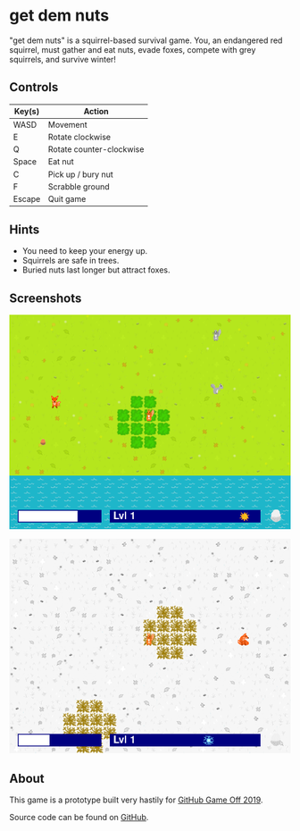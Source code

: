 get dem nuts
============

"get dem nuts" is a squirrel-based survival game. You, an endangered red squirrel, must gather and eat nuts, evade foxes, compete with grey squirrels, and survive winter!

Controls
--------

| Key(s)      | Action                   |
| ----------- | ------------------------ |
| WASD        | Movement                 |
| E           | Rotate clockwise         |
| Q           | Rotate counter-clockwise |
| Space       | Eat nut                  |
| C           | Pick up / bury nut       |
| F           | Scrabble ground          |
| Escape      | Quit game                |

Hints
-----

* You need to keep your energy up.
* Squirrels are safe in trees.
* Buried nuts last longer but attract foxes.

Screenshots
-----------

![](docs/screenshots/fox.png)

![](docs/screenshots/winter.png)

About
-----

This game is a prototype built very hastily for [GitHub Game Off 2019](https://itch.io/jam/game-off-2019).

Source code can be found on [GitHub](https://github.com/peterdn/get-dem-nuts/).